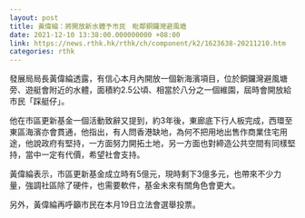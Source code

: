 ```yaml
---
layout: post
title: 黃偉綸：將開放新水體予市民　毗鄰銅鑼灣避風塘
date: 2021-12-10 13:38:00.000000000 +08:00
link: https://news.rthk.hk/rthk/ch/component/k2/1623638-20211210.htm
categories: rthk
---
```


發展局局長黃偉綸透露，有信心本月內開放一個新海濱項目，位於銅鑼灣避風塘旁、遊艇會附近的水體，面積約2.5公頃、相當於八分之一個維園，屆時會開放給市民「踩艇仔」。

他在市區更新基金一個活動致辭又提到，約3年後，東廊底下行人板完成，西環至東區海濱亦會貫通，他指出，有人問香港缺地，為何不把用地出售作商業住宅用途，他說政府有堅持，一方面努力開拓土地，另一方面也對締造公共空間有同樣堅持，當中一定有代價，希望社會支持。

黃偉綸表示，市區更新基金成立時有5億元，現時剩下3億多元，也帶來不少力量，強調社區除了硬件，也需要軟件，基金未來有關角色會更大。

另外，黃偉綸再呼籲市民在本月19日立法會選舉投票。
